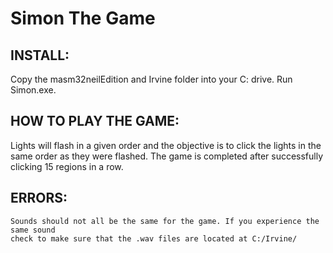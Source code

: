 # Simon The Game 

## INSTALL:
  Copy the masm32neilEdition and Irvine folder into your C: drive.
  Run Simon.exe.

## HOW TO PLAY THE GAME:
  Lights will flash in a given order and the objective is to click the lights in the same order as they were flashed. 
  The game is completed after successfully clicking 15 regions in a row.
  
## ERRORS:
    Sounds should not all be the same for the game. If you experience the same sound
    check to make sure that the .wav files are located at C:/Irvine/
